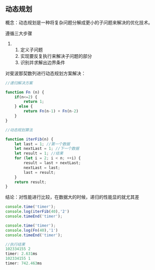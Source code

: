 ## 动态规划

概念：动态规划是一种将复杂问题分解成更小的子问题来解决的优化技术。

遵循三大步骤

1.  1.  定义子问题
    1.  实现要反复执行来解决子问题的部分
    1.  识别并求解出边界条件

对斐波那契数列进行动态规划方案解决：

```js
//递归解决方案

function Fn (n) {
    if(n<=2) {
        return 1;
    } else {
        return Fn(n-1) + Fn(n-2)
    }
}
```

```js
//动态规划算法

function iterFib(n) {
    let last = 1; //第一个数据
    let nextLast = 1; //下一个数据
    let result = 1;	//结果
    for (let i = 2; i < n; ++i) {
        result = last + nextLast;
        nextLast = last;
        last = result;
    }
    return result;
}
```

结论：对性能进行比较，在数据大的时候，递归的性能显的就尤其差

```js
console.time('timer');
console.log(iterFib(40),'2')
console.timeEnd('timer');

console.time('timer');
console.log(Fn(40),'1')
console.timeEnd('timer');

//执行结果
102334155 2
timer: 2.631ms
102334155 1
timer: 742.463ms
```
